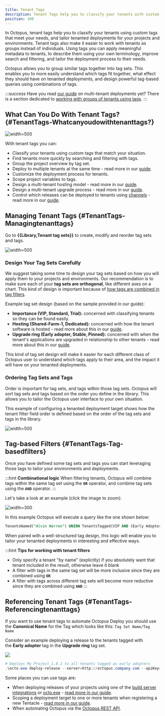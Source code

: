 ```yaml
---
title: Tenant Tags
description: Tenant Tags help you to classify your tenants with custom tags so you can tailor your tenanted deployments accordingly.
position: 100
---
```


In Octopus, tenant tags help you to classify your tenants using custom tags that meet your needs, and tailor tenanted deployments for your projects and environments. Tenant tags also make it easier to work with tenants as groups instead of individuals. Using tags you can apply meaningful metadata to tenants, to describe them using your own terminology, improve search and filtering, and tailor the deployment process to their needs.

Octopus allows you to group similar tags together into tag sets. This enables you to more easily understand which tags fit together, what effect they should have on tenanted deployments, and design powerful tag-based queries using combinations of tags.

:::success
Have you read [our guide](/docs/deployment-patterns/multi-tenant-deployments/multi-tenant-deployment-guide/index.md) on multi-tenant deployments yet? There is a section dedicated to [working with groups of tenants using tags](/docs/deployment-patterns/multi-tenant-deployments/multi-tenant-deployment-guide/working-with-groups-of-tenants-using-tags.md).
:::

## What Can You Do With Tenant Tags? {#TenantTags-Whatcanyoudowithtenanttags?}

![](tag-sets.png "width=500")

With tenant tags you can:

- Classify your tenants using custom tags that match your situation.
- Find tenants more quickly by searching and filtering with tags.
- Group the project overview by tag set.
- Deploy to multiple tenants at the same time - read more in our [guide](/docs/deployment-patterns/multi-tenant-deployments/multi-tenant-deployment-guide/designing-a-multi-tenant-upgrade-process.md).
- Customize the deployment process for tenants.
- Scope project variables to tags.
- Design a multi-tenant hosting model - read more in our [guide](/docs/deployment-patterns/multi-tenant-deployments/multi-tenant-deployment-guide/designing-a-multi-tenant-hosting-model.md).
- Design a multi-tenant upgrade process - read more in our [guide](/docs/deployment-patterns/multi-tenant-deployments/multi-tenant-deployment-guide/designing-a-multi-tenant-upgrade-process.md).
- Control which releases can be deployed to tenants using [channels](/docs/deployment-process/channels/index.md) - read more in our [guide](/docs/deployment-patterns/multi-tenant-deployments/multi-tenant-deployment-guide/designing-a-multi-tenant-upgrade-process.md).

## Managing Tenant Tags {#TenantTags-Managingtenanttags}

Go to **{{Library,Tenant tag sets}}** to create, modify and reorder tag sets and tags.

![](tenant-importance.png "width=500")


### Design Your Tag Sets Carefully
We suggest taking some time to design your tag sets based on how you will apply them to your projects and environments. Our recommendation is to make sure each of your **tag sets are orthogonal**, like different axes on a chart. This kind of design is important because of [how tags are combined in tag filters](#TenantTags-Tag-basedfilters).

Example tag set design (based on the sample provided in our guide):

- **Importance (VIP, Standard, Trial):** concerned with classifying tenants so they can be found easily.
- **Hosting (Shared-Farm-1, Dedicated):** concerned with how the tenant software is hosted - read more about this in our [guide](/docs/deployment-patterns/multi-tenant-deployments/multi-tenant-deployment-guide/designing-a-multi-tenant-hosting-model.md).
- **Upgrade ring (Early adopter, Stable, Pinned):** concerned with when the tenant's applications are upgraded in relationship to other tenants - read more about this in our [guide](/docs/deployment-patterns/multi-tenant-deployments/multi-tenant-deployment-guide/designing-a-multi-tenant-upgrade-process.md).

This kind of tag set design will make it easier for each different class of Octopus user to understand which tags apply to their area, and the impact it will have on your tenanted deployments.

### Ordering Tag Sets and Tags
Order is important for tag sets, and tags within those tag sets. Octopus will sort tag sets and tags based on the order you define in the library. This allows you to tailor the Octopus user interface to your own situation.

This example of configuring a tenanted deployment target shows how the tenant filter field order is defined based on the order of the tag sets and tags in the library.

![](/docs/images/5670003/5865645.png "width=500")

## Tag-based Filters {#TenantTags-Tag-basedfilters}

Once you have defined some tag sets and tags you can start leveraging those tags to tailor your environments and deployments.

:::hint
**Combinational logic**
When filtering tenants, Octopus will combine tags within the same tag set using the **`OR`** operator, and combine tag sets using the **`AND`** operator.
:::

Let's take a look at an example (click the image to zoom):

![](/docs/images/5670003/5865646.png "width=300")

In this example Octopus will execute a query like the one shown below:

```sql
TenantsNamed("Alvin Warren") UNION TenantsTagged(VIP AND (Early Adopter OR Stable))
```

When paired with a well-structured tag design, this logic will enable you to tailor your tenanted deployments in interesting and effective ways.

:::hint
**Tips for working with tenant filters**
- Only specify a tenant "by name" (explicitly) if you absolutely want that tenant included in the result, otherwise leave it blank
- A filter with tags in the same tag set will be more inclusive since they are combined using **`OR`**
- A filter with tags across different tag sets will become more reductive since they are combined using **`AND`**
  :::

## Referencing Tenant Tags {#TenantTags-Referencingtenanttags}

If you want to use tenant tags to automate Octopus Deploy you should use the **Canonical Name** for the Tag which looks like this: `Tag Set Name/Tag Name`

Consider an example deploying a release to the tenants tagged with the **Early adopter** tag in the **Upgrade ring** tag set.

![](upgrade-ring.png)

```powershell
# Deploys My Project 1.0.1 to all tenants tagged as early adopters
.\octo.exe deploy-release --server=http://octopus.company.com --apiKey=API-1234567890123456 --project="My Project" --version="1.0.1" --tenantTag="Upgrade ring/Early adopter"
```

Some places you can use tags are:

- When deploying releases of your projects using one of the [build server integrations](/docs/api-and-integration/index.md) or [octo.exe](/docs/api-and-integration/octo.exe-command-line/deploy-release.md) - [read more in our guide](/docs/deployment-patterns/multi-tenant-deployments/multi-tenant-deployment-guide/deploying-a-simple-multi-tenant-project.md).
- Scoping a deployment target to one or more tenants when registering a new Tentacle - [read more in our guide](/docs/deployment-patterns/multi-tenant-deployments/multi-tenant-deployment-guide/designing-a-multi-tenant-hosting-model.md).
- When automating Octopus via the [Octopus REST API](/docs/api-and-integration/api/index.md).
